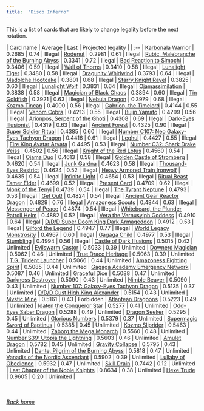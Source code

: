```yaml
---
title:  "Disco Inferno"
---
```


This is a list of cards that are likely to change legality before the next rotation.

| Card name | Average | Last | Projected legality |
| :-- |
[Karbonala Warrior](https://db.ygoprodeck.com/card/?search=Karbonala%20Warrior) | 0.2685 | 0.74 | Illegal |
[Rodenut](https://db.ygoprodeck.com/card/?search=Rodenut) | 0.2981 | 0.61 | Illegal |
[Rubic, Malebranche of the Burning Abyss](https://db.ygoprodeck.com/card/?search=Rubic,%20Malebranche%20of%20the%20Burning%20Abyss) | 0.3341 | 0.72 | Illegal |
[Bad Reaction to Simochi](https://db.ygoprodeck.com/card/?search=Bad%20Reaction%20to%20Simochi) | 0.3406 | 0.59 | Illegal |
[Wall of Thorns](https://db.ygoprodeck.com/card/?search=Wall%20of%20Thorns) | 0.3410 | 0.58 | Illegal |
[Lunalight Tiger](https://db.ygoprodeck.com/card/?search=Lunalight%20Tiger) | 0.3480 | 0.58 | Illegal |
[Dragunity Whirlwind](https://db.ygoprodeck.com/card/?search=Dragunity%20Whirlwind) | 0.3793 | 0.64 | Illegal |
[Madolche Hootcake](https://db.ygoprodeck.com/card/?search=Madolche%20Hootcake) | 0.3801 | 0.68 | Illegal |
[Starry Knight Rayel](https://db.ygoprodeck.com/card/?search=Starry%20Knight%20Rayel) | 0.3825 | 0.60 | Illegal |
[Lunalight Wolf](https://db.ygoprodeck.com/card/?search=Lunalight%20Wolf) | 0.3831 | 0.64 | Illegal |
[Ojamassimilation](https://db.ygoprodeck.com/card/?search=Ojamassimilation) | 0.3838 | 0.58 | Illegal |
[Magician of Black Chaos](https://db.ygoprodeck.com/card/?search=Magician%20of%20Black%20Chaos) | 0.3894 | 0.60 | Illegal |
[Tin Goldfish](https://db.ygoprodeck.com/card/?search=Tin%20Goldfish) | 0.3921 | 0.63 | Illegal |
[Nebula Dragon](https://db.ygoprodeck.com/card/?search=Nebula%20Dragon) | 0.3979 | 0.68 | Illegal |
[Kozmo Tincan](https://db.ygoprodeck.com/card/?search=Kozmo%20Tincan) | 0.4000 | 0.56 | Illegal |
[Gabrion, the Timelord](https://db.ygoprodeck.com/card/?search=Gabrion,%20the%20Timelord) | 0.4144 | 0.55 | Illegal |
[Venom Cobra](https://db.ygoprodeck.com/card/?search=Venom%20Cobra) | 0.4213 | 0.55 | Illegal |
[Bujin Yamato](https://db.ygoprodeck.com/card/?search=Bujin%20Yamato) | 0.4299 | 0.56 | Illegal |
[Arionpos, Serpent of the Ghoti](https://db.ygoprodeck.com/card/?search=Arionpos,%20Serpent%20of%20the%20Ghoti) | 0.4308 | 0.69 | Illegal |
[Dark-Eyes Illusionist](https://db.ygoprodeck.com/card/?search=Dark-Eyes%20Illusionist) | 0.4319 | 0.63 | Illegal |
[Ancient Forest](https://db.ygoprodeck.com/card/?search=Ancient%20Forest) | 0.4325 | 0.90 | Illegal |
[Super Soldier Ritual](https://db.ygoprodeck.com/card/?search=Super%20Soldier%20Ritual) | 0.4385 | 0.60 | Illegal |
[Number C107: Neo Galaxy-Eyes Tachyon Dragon](https://db.ygoprodeck.com/card/?search=Number%20C107:%20Neo%20Galaxy-Eyes%20Tachyon%20Dragon) | 0.4416 | 0.61 | Illegal |
[Leghul](https://db.ygoprodeck.com/card/?search=Leghul) | 0.4427 | 0.55 | Illegal |
[Fire King Avatar Arvata](https://db.ygoprodeck.com/card/?search=Fire%20King%20Avatar%20Arvata) | 0.4495 | 0.53 | Illegal |
[Number C32: Shark Drake Veiss](https://db.ygoprodeck.com/card/?search=Number%20C32:%20Shark%20Drake%20Veiss) | 0.4502 | 0.56 | Illegal |
[Knight of the Red Lotus](https://db.ygoprodeck.com/card/?search=Knight%20of%20the%20Red%20Lotus) | 0.4560 | 0.54 | Illegal |
[Ojama Duo](https://db.ygoprodeck.com/card/?search=Ojama%20Duo) | 0.4613 | 0.58 | Illegal |
[Golden Castle of Stromberg](https://db.ygoprodeck.com/card/?search=Golden%20Castle%20of%20Stromberg) | 0.4620 | 0.54 | Illegal |
[Junk Gardna](https://db.ygoprodeck.com/card/?search=Junk%20Gardna) | 0.4623 | 0.58 | Illegal |
[Thousand-Eyes Restrict](https://db.ygoprodeck.com/card/?search=Thousand-Eyes%20Restrict) | 0.4624 | 0.52 | Illegal |
[Heavy Armored Train Ironwolf](https://db.ygoprodeck.com/card/?search=Heavy%20Armored%20Train%20Ironwolf) | 0.4635 | 0.54 | Illegal |
[Infinite Light](https://db.ygoprodeck.com/card/?search=Infinite%20Light) | 0.4654 | 0.53 | Illegal |
[Ritual Beast Tamer Elder](https://db.ygoprodeck.com/card/?search=Ritual%20Beast%20Tamer%20Elder) | 0.4699 | 0.52 | Illegal |
[Present Card](https://db.ygoprodeck.com/card/?search=Present%20Card) | 0.4709 | 0.62 | Illegal |
[Monk of the Tenyi](https://db.ygoprodeck.com/card/?search=Monk%20of%20the%20Tenyi) | 0.4739 | 0.54 | Illegal |
[The Tyrant Neptune](https://db.ygoprodeck.com/card/?search=The%20Tyrant%20Neptune) | 0.4793 | 0.53 | Illegal |
[Get Out!](https://db.ygoprodeck.com/card/?search=Get%20Out!) | 0.4824 | 0.54 | Illegal |
[Ancient Gear Reactor Dragon](https://db.ygoprodeck.com/card/?search=Ancient%20Gear%20Reactor%20Dragon) | 0.4829 | 0.76 | Illegal |
[Amazoness Scouts](https://db.ygoprodeck.com/card/?search=Amazoness%20Scouts) | 0.4844 | 0.63 | Illegal |
[Messenger of Peace](https://db.ygoprodeck.com/card/?search=Messenger%20of%20Peace) | 0.4874 | 0.54 | Illegal |
[Whitebeard, the Plunder Patroll Helm](https://db.ygoprodeck.com/card/?search=Whitebeard,%20the%20Plunder%20Patroll%20Helm) | 0.4882 | 0.52 | Illegal |
[Vera the Vernusylph Goddess](https://db.ygoprodeck.com/card/?search=Vera%20the%20Vernusylph%20Goddess) | 0.4910 | 0.64 | Illegal |
[D/D/D Super Doom King Dark Armageddon](https://db.ygoprodeck.com/card/?search=D/D/D%20Super%20Doom%20King%20Dark%20Armageddon) | 0.4912 | 0.53 | Illegal |
[Gilford the Legend](https://db.ygoprodeck.com/card/?search=Gilford%20the%20Legend) | 0.4947 | 0.77 | Illegal |
[World Legacy Monstrosity](https://db.ygoprodeck.com/card/?search=World%20Legacy%20Monstrosity) | 0.4967 | 0.60 | Illegal |
[Gagaga Child](https://db.ygoprodeck.com/card/?search=Gagaga%20Child) | 0.4977 | 0.53 | Illegal |
[Stumbling](https://db.ygoprodeck.com/card/?search=Stumbling) | 0.4994 | 0.56 | Illegal |
[Castle of Dark Illusions](https://db.ygoprodeck.com/card/?search=Castle%20of%20Dark%20Illusions) | 0.5015 | 0.42 | Unlimited |
[Evilswarm Castor](https://db.ygoprodeck.com/card/?search=Evilswarm%20Castor) | 0.5033 | 0.39 | Unlimited |
[Downerd Magician](https://db.ygoprodeck.com/card/?search=Downerd%20Magician) | 0.5062 | 0.46 | Unlimited |
[True Draco Heritage](https://db.ygoprodeck.com/card/?search=True%20Draco%20Heritage) | 0.5063 | 0.39 | Unlimited |
[T.G. Trident Launcher](https://db.ygoprodeck.com/card/?search=T.G.%20Trident%20Launcher) | 0.5066 | 0.44 | Unlimited |
[Amazoness Fighting Spirit](https://db.ygoprodeck.com/card/?search=Amazoness%20Fighting%20Spirit) | 0.5085 | 0.44 | Unlimited |
[Gagaga Academy Emergency Network](https://db.ygoprodeck.com/card/?search=Gagaga%20Academy%20Emergency%20Network) | 0.5087 | 0.46 | Unlimited |
[Graceful Dice](https://db.ygoprodeck.com/card/?search=Graceful%20Dice) | 0.5088 | 0.47 | Unlimited |
[Darkness Destroyer](https://db.ygoprodeck.com/card/?search=Darkness%20Destroyer) | 0.5090 | 0.43 | Unlimited |
[Nimble Beaver](https://db.ygoprodeck.com/card/?search=Nimble%20Beaver) | 0.5090 | 0.43 | Unlimited |
[Number 107: Galaxy-Eyes Tachyon Dragon](https://db.ygoprodeck.com/card/?search=Number%20107:%20Galaxy-Eyes%20Tachyon%20Dragon) | 0.5135 | 0.37 | Unlimited |
[D/D/D Gust High King Alexander](https://db.ygoprodeck.com/card/?search=D/D/D%20Gust%20High%20King%20Alexander) | 0.5154 | 0.43 | Unlimited |
[Mystic Mine](https://db.ygoprodeck.com/card/?search=Mystic%20Mine) | 0.5161 | 0.43 | Forbidden |
[Atlantean Dragoons](https://db.ygoprodeck.com/card/?search=Atlantean%20Dragoons) | 0.5223 | 0.49 | Unlimited |
[Idaten the Conqueror Star](https://db.ygoprodeck.com/card/?search=Idaten%20the%20Conqueror%20Star) | 0.5277 | 0.41 | Unlimited |
[Odd-Eyes Saber Dragon](https://db.ygoprodeck.com/card/?search=Odd-Eyes%20Saber%20Dragon) | 0.5288 | 0.49 | Unlimited |
[Dragon Seeker](https://db.ygoprodeck.com/card/?search=Dragon%20Seeker) | 0.5295 | 0.45 | Unlimited |
[Glorious Numbers](https://db.ygoprodeck.com/card/?search=Glorious%20Numbers) | 0.5379 | 0.37 | Unlimited |
[Supermagic Sword of Raptinus](https://db.ygoprodeck.com/card/?search=Supermagic%20Sword%20of%20Raptinus) | 0.5385 | 0.45 | Unlimited |
[Kozmo Sliprider](https://db.ygoprodeck.com/card/?search=Kozmo%20Sliprider) | 0.5463 | 0.44 | Unlimited |
[Zaborg the Mega Monarch](https://db.ygoprodeck.com/card/?search=Zaborg%20the%20Mega%20Monarch) | 0.5560 | 0.48 | Unlimited |
[Number S39: Utopia the Lightning](https://db.ygoprodeck.com/card/?search=Number%20S39:%20Utopia%20the%20Lightning) | 0.5603 | 0.46 | Unlimited |
[Amulet Dragon](https://db.ygoprodeck.com/card/?search=Amulet%20Dragon) | 0.5782 | 0.45 | Unlimited |
[Gravity Collapse](https://db.ygoprodeck.com/card/?search=Gravity%20Collapse) | 0.5795 | 0.43 | Unlimited |
[Dante, Pilgrim of the Burning Abyss](https://db.ygoprodeck.com/card/?search=Dante,%20Pilgrim%20of%20the%20Burning%20Abyss) | 0.5818 | 0.47 | Unlimited |
[Vanadis of the Nordic Ascendant](https://db.ygoprodeck.com/card/?search=Vanadis%20of%20the%20Nordic%20Ascendant) | 0.5902 | 0.39 | Unlimited |
[Lullaby of Obedience](https://db.ygoprodeck.com/card/?search=Lullaby%20of%20Obedience) | 0.5932 | 0.47 | Unlimited |
[Skill Drain](https://db.ygoprodeck.com/card/?search=Skill%20Drain) | 0.7442 | 0.12 | Unlimited |
[Last Chapter of the Noble Knights](https://db.ygoprodeck.com/card/?search=Last%20Chapter%20of%20the%20Noble%20Knights) | 0.8634 | 0.38 | Unlimited |
[Hexe Trude](https://db.ygoprodeck.com/card/?search=Hexe%20Trude) | 0.9605 | 0.20 | Unlimited |

<br>

###### [Back home](index)